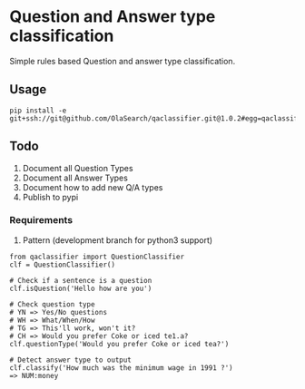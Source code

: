 # Question and Answer type classification

Simple rules based Question and answer type classification. 

## Usage

````
pip install -e git+ssh://git@github.com/OlaSearch/qaclassifier.git@1.0.2#egg=qaclassifier
````

## Todo

1. Document all Question Types
2. Document all Answer Types
3. Document how to add new Q/A types
4. Publish to pypi

### Requirements

1. Pattern (development branch for python3 support)


````
from qaclassifier import QuestionClassifier
clf = QuestionClassifier()

# Check if a sentence is a question
clf.isQuestion('Hello how are you')

# Check question type
# YN => Yes/No questions
# WH => What/When/How
# TG => This'll work, won't it?
# CH => Would you prefer Coke or iced te1.a?
clf.questionType('Would you prefer Coke or iced tea?')

# Detect answer type to output
clf.classify('How much was the minimum wage in 1991 ?')
=> NUM:money
````